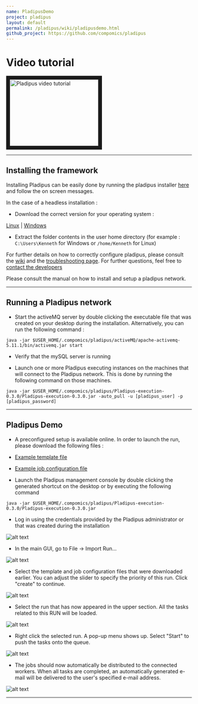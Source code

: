 ```yaml
---
name: PladipusDemo
project: pladipus
layout: default
permalink: /pladipus/wiki/pladipusdemo.html
github_project: https://github.com/compomics/pladipus
---
```


# Video tutorial

<a href="https://www.youtube.com/watch?v=ZQff2Yqhgrk" target="_blank"><img src="http://img.youtube.com/vi/ZQff2Yqhgrk/0.jpg" 
alt="Pladipus video tutorial" width="240" height="180" border="10" /></a>

----

## Installing the framework

Installing Pladipus can be easily done by running the pladipus installer [here](http://genesis.ugent.be/pladipus/download/Pladipus-installer-0.3.0.jar) and follow the on screen messages. 

In the case of a headless installation : 

* Download the correct version for your operating system : 

[Linux](http://genesis.ugent.be/pladipus/download/pladipus-linux) | [Windows](http://genesis.ugent.be/pladipus/download/pladipus-windows) 

* Extract the folder contents in the user home directory (for example : `C:\Users\Kenneth` for Windows or `/home/Kenneth` for Linux)

For further details on how to correctly configure pladipus, please consult the [wiki](/pladipus/wiki/settings.html) and the [troubleshooting page](/pladipus/wiki/troubleshooting.html). For further questions, feel free to  [contact the developers](mailto:kenneth.verheggen@ugent.be)

Please consult the manual on how to install and setup a pladipus network.

----

## Running a Pladipus network

* Start the activeMQ server by double clicking the executable file that was created on your desktop during the installation. Alternatively, you can run the following command : 

`java -jar $USER_HOME/.compomics/pladipus/activeMQ/apache-activemq-5.11.1/bin/activemq.jar start`

* Verify that the mySQL server is running

* Launch one or more Pladipus executing instances on the machines that will connect to the Pladipus network. This is done by running the following command on those machines. 

`java -jar $USER_HOME/.compomics/pladipus/Pladipus-execution-0.3.0/Pladipus-execution-0.3.0.jar -auto_pull -u [pladipus_user] -p [pladipus_password]`

----

## Pladipus Demo

* A preconfigured setup is available online. In order to launch the run, please download the following files : 

- [Example template file](http://genesis.ugent.be/pladipus/examples/sequence_database_search/configuration/example_template.xml)

- [Example job configuration file](http://genesis.ugent.be/pladipus/examples/sequence_database_search/configuration/example_configuration.tsv)

* Launch the Pladipus management console by double clicking the generated shortcut on the desktop or by executing the following command

`java -jar $USER_HOME/.compomics/pladipus/Pladipus-execution-0.3.0/Pladipus-execution-0.3.0.jar` 

* Log in using the credentials provided by the Pladipus administrator or that was created during the installation

![alt text](https://github.com/compomics/pladipus/wiki/Pladipus_login.png)

* In the main GUI, go to File -> Import Run...

![alt text](https://github.com/compomics/pladipus/wiki/Import_Run_GUI.png)

* Select the template and job configuration files that were downloaded earlier. You can adjust the slider to specify the priority of this run. Click "create" to continue.

![alt text](https://github.com/compomics/pladipus/wiki/Import_Run_GUI_files.png)

* Select the run that has now appeared in the upper section. All the tasks related to this RUN will be loaded.

![alt text](https://github.com/compomics/pladipus/wiki/Run_Selection_GUI.png)

* Right click the selected run. A pop-up menu shows up. Select "Start" to push the tasks onto the queue.

![alt text](https://github.com/compomics/pladipus/wiki/Run_Start.png)

* The jobs should now automatically be distributed to the connected workers. When all tasks are completed, an automatically generated e-mail will be delivered to the user's specified e-mail address.

![alt text](https://github.com/compomics/pladipus/wiki/Run_End.png)


----